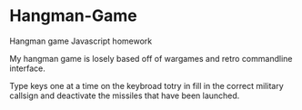# Hangman-Game
Hangman game Javascript homework

My hangman game is losely based off of wargames and retro commandline interface. 

Type keys one at a time on the keybroad totry in fill in the correct military callsign and deactivate the missiles that have been launched.

